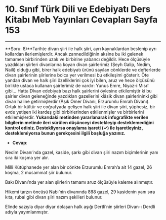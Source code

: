 # 10. Sınıf Türk Dili ve Edebiyatı Ders Kitabı Meb Yayınları Cevapları Sayfa 153

---

**Soru: 8)**Tarihte divan şiiri ile halk şiiri, ayrı kaynaklardan beslenip ayrı kollardan ilerlemişlerdir. Ancak zannedildiğinin aksine bu iki gelenek tamamen birbirinden uzak ve birbirine yabancı değildir. Hece ölçüsüyle yazdıkları şiirleri divanlarına koyan divan şairlerimiz (Şeyh Galip, Nedim, Naili) olduğu gibi, birer halk edebiyatı ürünü sayılan cönklerde ve defterlerde divan şairlerinin şiirlerine bolca yer verilmesi bu etkileşimi gösterir. Öte yandan divan ve halk şiiri özelliklerini çok iyi bilen, aruz ve hece ölçüsünü birlikte ustaca kullanan şairlerimiz de vardır: Yunus Emre, Niyaz-i Mısrî gibi… Hatta Dîvan edebiyatı bazı halk şairlerini öylesine etkilemiştir ki bu şairler divan geleneğinde yazdıkları gazellerini klâsik divan şairlerininki gibi divan haline getirmişlerdir (Âşık Ömer Divanı, Erzurumlu Emrah Divanı). Ortak bir kültür ve coğrafyada gelişen halk şiiri ile divan şiiri, şüphesiz, bir evde yetişen iki kardeş gibi birbirlerinden etkilenmişler ve birbirlerini etkilemişlerdir. **Yukarıdaki metinden yararlanarak infografikte verilen bilgilerin metinde ileri sürülen düşünceyi destekleyip desteklemediğini kontrol ediniz. Destekliyorsa onaylama işareti (✓) ile işaretleyiniz, desteklemiyorsa bunun gerekçesini ilgili boşluğa yazınız.**

-   **Cevap**:

Nedim Divanı’nda gazel, kaside, şarkı gibi divan şiiri nazım biçimlerinin yanı sıra iki koşma yer alır.

 Milli Kütüphanede yer alan bir cönkte Erzurumlu Emrah’a ait 14 gazel, 26 koşma, 2 musammat şiir bulunur.

 Bakı Divanı’nda yer alan şiirlerin tamamı aruz ölçüsüyle kaleme alınmıştır.

 Hikemi tarzın öncüsü Nabi’nin divanında 888 gazel, 29 kasidenin yanı sıra kıta, rubai gibi divan şiiri nazım şekilleri bulunur.

 Elinde sazıyla diyar diyar dolaşan halk aşığı Dertli’nin şiirleri Divan-ı Derdli adıyla yayımlanmıştır.